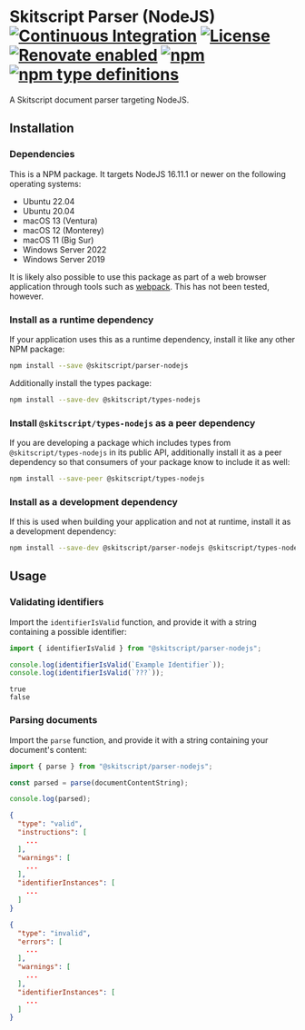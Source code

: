 # Skitscript Parser (NodeJS) [![Continuous Integration](https://github.com/skitscript/parser-nodejs/workflows/Continuous%20Integration/badge.svg)](https://github.com/skitscript/parser-nodejs/actions) [![License](https://img.shields.io/github/license/skitscript/parser-nodejs.svg)](https://github.com/skitscript/parser-nodejs/blob/master/license) [![Renovate enabled](https://img.shields.io/badge/renovate-enabled-brightgreen.svg)](https://renovatebot.com/) [![npm](https://img.shields.io/npm/v/@skitscript/parser-nodejs.svg)](https://www.npmjs.com/package/@skitscript/parser-nodejs) [![npm type definitions](https://img.shields.io/npm/types/@skitscript/parser-nodejs.svg)](https://www.npmjs.com/package/@skitscript/parser-nodejs)

A Skitscript document parser targeting NodeJS.

## Installation

### Dependencies

This is a NPM package.  It targets NodeJS 16.11.1 or newer on the following
operating systems:

- Ubuntu 22.04
- Ubuntu 20.04
- macOS 13 (Ventura)
- macOS 12 (Monterey)
- macOS 11 (Big Sur)
- Windows Server 2022
- Windows Server 2019

It is likely also possible to use this package as part of a web browser
application through tools such as [webpack](https://webpack.js.org/).  This has
not been tested, however.

### Install as a runtime dependency

If your application uses this as a runtime dependency, install it like any other
NPM package:

```bash
npm install --save @skitscript/parser-nodejs
```

Additionally install the types package:

```bash
npm install --save-dev @skitscript/types-nodejs
```

### Install `@skitscript/types-nodejs` as a peer dependency

If you are developing a package which includes types from
`@skitscript/types-nodejs` in its public API, additionally install it as a peer
dependency so that consumers of your package know to include it as well:

```bash
npm install --save-peer @skitscript/types-nodejs
```

### Install as a development dependency

If this is used when building your application and not at runtime, install it as
a development dependency:

```bash
npm install --save-dev @skitscript/parser-nodejs @skitscript/types-nodejs
```

## Usage

### Validating identifiers

Import the `identifierIsValid` function, and provide it with a string containing
a possible identifier:

```typescript
import { identifierIsValid } from "@skitscript/parser-nodejs";

console.log(identifierIsValid(`Example Identifier`));
console.log(identifierIsValid(`???`));
```

```
true
false
```

### Parsing documents

Import the `parse` function, and provide it with a string containing your
document's content:

```typescript
import { parse } from "@skitscript/parser-nodejs";

const parsed = parse(documentContentString);

console.log(parsed);
```

```json
{
  "type": "valid",
  "instructions": [
    ...
  ],
  "warnings": [
    ...
  ],
  "identifierInstances": [
    ...
  ]
}
```

```json
{
  "type": "invalid",
  "errors": [
    ...
  ],
  "warnings": [
    ...
  ],
  "identifierInstances": [
    ...
  ]
}
```
